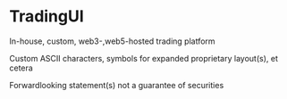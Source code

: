 # TradingUI

In-house, custom, web3-,web5-hosted trading platform

Custom ASCII characters, symbols for expanded proprietary layout(s), et cetera

Forwardlooking statement(s) not a guarantee of securities
